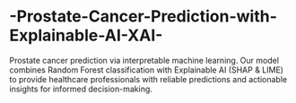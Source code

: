 # -Prostate-Cancer-Prediction-with-Explainable-AI-XAI-
Prostate cancer prediction via interpretable machine learning. Our model combines Random Forest classification with Explainable AI (SHAP &amp; LIME) to provide healthcare professionals with reliable predictions and actionable insights for informed decision-making.
